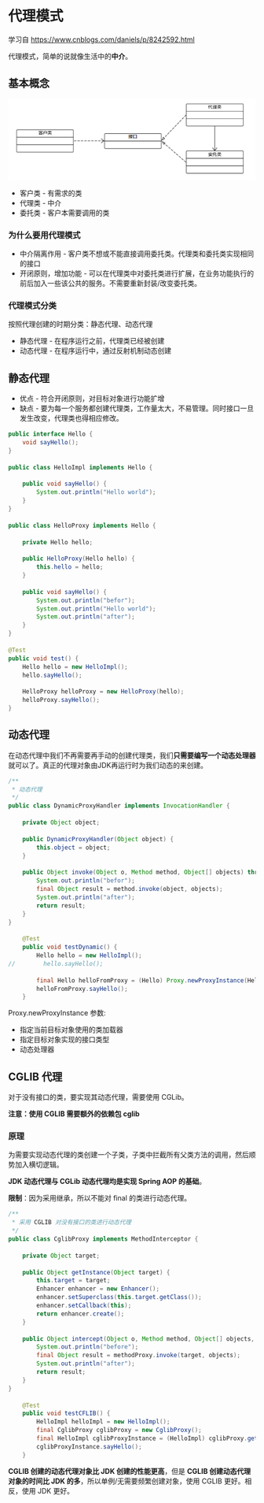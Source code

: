 # 代理模式

学习自 <https://www.cnblogs.com/daniels/p/8242592.html>

代理模式，简单的说就像生活中的**中介**。

## 基本概念

![](images/代理模式.png)

- 客户类 - 有需求的类
- 代理类 - 中介
- 委托类 - 客户本需要调用的类

### 为什么要用代理模式

- 中介隔离作用 - 客户类不想或不能直接调用委托类。代理类和委托类实现相同的接口
- 开闭原则，增加功能 - 可以在代理类中对委托类进行扩展，在业务功能执行的前后加入一些该公共的服务。不需要重新封装/改变委托类。

### 代理模式分类

按照代理创建的时期分类：静态代理、动态代理

- 静态代理 - 在程序运行之前，代理类已经被创建
- 动态代理 - 在程序运行中，通过反射机制动态创建

## 静态代理

- 优点 - 符合开闭原则，对目标对象进行功能扩增
- 缺点 - 要为每一个服务都创建代理类，工作量太大，不易管理。同时接口一旦发生改变，代理类也得相应修改。

```java
public interface Hello {
    void sayHello();
}

public class HelloImpl implements Hello {

    public void sayHello() {
		System.out.println("Hello world");
	}
}

public class HelloProxy implements Hello {
    
    private Hello hello;
    
    public HelloProxy(Hello hello) {
        this.hello = hello;
    }
    
    public void sayHello() {
        System.out.println("befor");
		System.out.println("Hello world");
        System.out.println("after");
	}
}

@Test
public void test() {
    Hello hello = new HelloImpl();
    hello.sayHello();
    
    HelloProxy helloProxy = new HelloProxy(hello);
    helloProxy.sayHello();
}
```

## 动态代理

在动态代理中我们不再需要再手动的创建代理类，我们**只需要编写一个动态处理器**就可以了。真正的代理对象由JDK再运行时为我们动态的来创建。

```java
/**
 * 动态代理
 */
public class DynamicProxyHandler implements InvocationHandler {

    private Object object;

    public DynamicProxyHandler(Object object) {
        this.object = object;
    }

    public Object invoke(Object o, Method method, Object[] objects) throws Throwable {
        System.out.println("befor");
        final Object result = method.invoke(object, objects);
        System.out.println("after");
        return result;
    }
}

    @Test
    public void testDynamic() {
        Hello hello = new HelloImpl();
//        hello.sayHello();

        final Hello helloFromProxy = (Hello) Proxy.newProxyInstance(Hello.class.getClassLoader(), new Class[]{Hello.class}, new DynamicProxyHandler(hello));
        helloFromProxy.sayHello();
    }
```

Proxy.newProxyInstance 参数:

- 指定当前目标对象使用的类加载器
- 指定目标对象实现的接口类型
- 动态处理器

## CGLIB 代理

对于没有接口的类，要实现其动态代理，需要使用 CGLib。

**注意：使用 CGLIB 需要额外的依赖包 cglib**

### 原理

为需要实现动态代理的类创建一个子类，子类中拦截所有父类方法的调用，然后顺势加入横切逻辑。

**JDK 动态代理与 CGLib 动态代理均是实现 Spring AOP 的基础**。

**限制**：因为采用继承，所以不能对 final 的类进行动态代理。

```java
/**
 * 采用 CGLIB 对没有接口的类进行动态代理
 */
public class CglibProxy implements MethodInterceptor {

    private Object target;

    public Object getInstance(Object target) {
        this.target = target;
        Enhancer enhancer = new Enhancer();
        enhancer.setSuperclass(this.target.getClass());
        enhancer.setCallback(this);
        return enhancer.create();
    }

    public Object intercept(Object o, Method method, Object[] objects, MethodProxy methodProxy) throws Throwable {
        System.out.println("before");
        final Object result = methodProxy.invoke(target, objects);
        System.out.println("after");
        return result;
    }
}

    @Test
    public void testCFLIB() {
        HelloImpl helloImpl = new HelloImpl();
        final CglibProxy cglibProxy = new CglibProxy();
        final HelloImpl cglibProxyInstance = (HelloImpl) cglibProxy.getInstance(helloImpl);
        cglibProxyInstance.sayHello();
    }
```

**CGLIB 创建的动态代理对象比 JDK 创建的性能更高**，但是 **CGLIB 创建动态代理对象的时间比 JDK 的多**，所以单例/无需要频繁创建对象，使用 CGLIB 更好。相反，使用 JDK 更好。





















